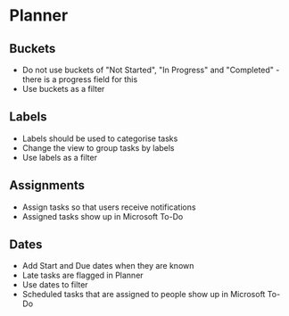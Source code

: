 # Planner

## Buckets
- Do not use buckets of "Not Started", "In Progress" and "Completed" - there is a progress field for this
- Use buckets as a filter

## Labels
- Labels should be used to categorise tasks
- Change the view to group tasks by labels
- Use labels as a filter

## Assignments
- Assign tasks so that users receive notifications
- Assigned tasks show up in Microsoft To-Do

## Dates
- Add Start and Due dates when they are known
- Late tasks are flagged in Planner
- Use dates to filter
- Scheduled tasks that are assigned to people show up in Microsoft To-Do
